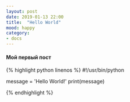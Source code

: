 ```yaml
---
layout: post
date: 2019-01-13 22:00
title:  "Hello World"
mood: happy
category: 
- docs
---
```


#### Мой первый пост
	
{% highlight python linenos %}
#!/usr/bin/python

message = 'Hello World!'
print(message)

{% endhighlight %}
	
